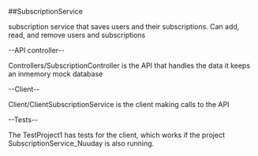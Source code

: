 ##SubscriptionService

subscription service that saves users and their subscriptions.
Can add, read, and remove users and subscriptions

--API controller--

Controllers/SubscriptionController is the API that handles the data
it keeps an inmemory mock database

--Client--

Client/ClientSubscriptionService is the client making calls to the API

--Tests--

The TestProject1 has tests for the client, which works if the project SubscriptionService_Nuuday is also running.

 

